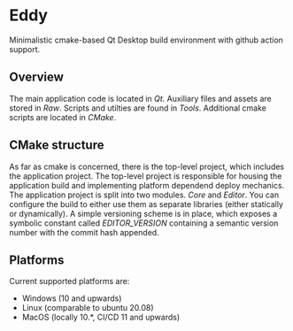 # Eddy

Minimalistic cmake-based Qt Desktop build environment with github action support.

## Overview

The main application code is located in *Qt*. Auxiliary files and assets are stored in *Raw*. Scripts and utilties are found in *Tools*. Additional cmake scripts are located in *CMake*.

## CMake structure

As far as cmake is concerned, there is the top-level project, which includes the application project. The top-level project is responsible for housing the application build and implementing platform dependend deploy mechanics. The application project is split into two modules. *Core* and *Editor*. You can configure the build to either use them as separate libraries (either statically or dynamically). A simple versioning scheme is in place, which exposes a symbolic constant called *EDITOR_VERSION* containing a semantic version number with the commit hash appended.

## Platforms

Current supported platforms are:
* Windows (10 and upwards)
* Linux (comparable to ubuntu 20.08)
* MacOS (locally 10.*, CI/CD 11 and upwards)